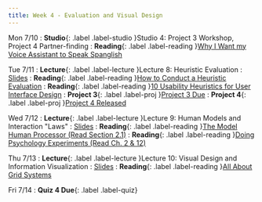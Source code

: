 ```yaml
---
title: Week 4 - Evaluation and Visual Design
---
```


Mon 7/10
: **Studio**{: .label .label-studio }Studio 4: Project 3 Workshop, Project 4 Partner-finding
: **Reading**{: .label .label-reading }[Why I Want my Voice Assistant to Speak Spanglish](https://www.youtube.com/watch?v=ohXfjysQhx8)

Tue 7/11
: **Lecture**{: .label .label-lecture }Lecture 8: Heuristic Evaluation
  : [Slides](#)
: **Reading**{: .label .label-reading }[How to Conduct a Heuristic Evaluation](https://www.nngroup.com/articles/how-to-conduct-a-heuristic-evaluation/)
: **Reading**{: .label .label-reading }[10 Usability Heuristics for User Interface Design](https://www.nngroup.com/articles/ten-usability-heuristics/)
: **Project 3**{: .label .label-proj }[Project 3 Due](#)
: **Project 4**{: .label .label-proj }[Project 4 Released](#)

Wed 7/12
: **Lecture**{: .label .label-lecture }Lecture 9: Human Models and Interaction "Laws"
  : [Slides](#)
: **Reading**{: .label .label-reading }[The Model Human Processor (Read Section 2.1)](https://drive.google.com/file/d/1nyEJi3EVMs7AONeO1zUbmHCvHsaXvbTd/view)
: **Reading**{: .label .label-reading }[Doing Psychology Experiments (Read Ch. 2 & 12)](https://drive.google.com/file/d/1U5qLPzlmmLgTh1nPyPvtdTXWG3ylhazi/view)

Thu 7/13
: **Lecture**{: .label .label-lecture }Lecture 10: Visual Design and Information Visualization
  : [Slides](#)
: **Reading**{: .label .label-reading }[All About Grid Systems](https://webdesign.tutsplus.com/articles/all-about-grid-systems--webdesign-14471)

Fri 7/14
: **Quiz 4 Due**{: .label .label-quiz}
